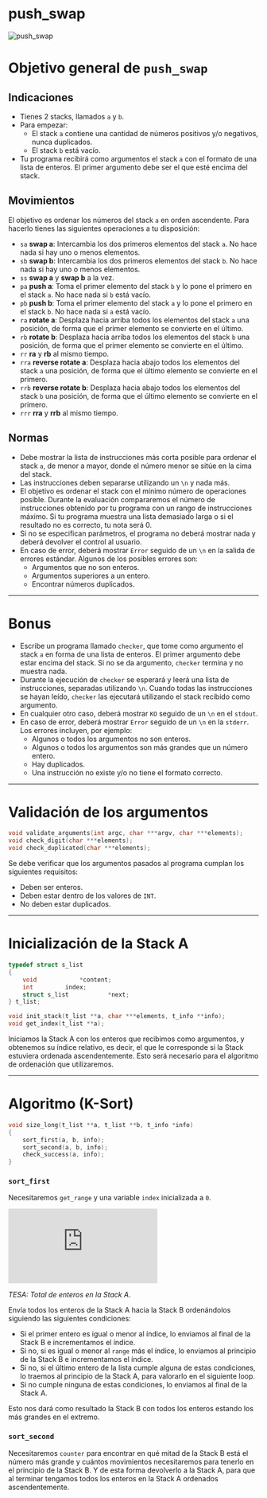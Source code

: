 # push_swap

![push_swap](push_swap.gif)

# Objetivo general de `push_swap`

## Indicaciones

- Tienes 2 stacks, llamados `a` y `b`.
- Para empezar:
  - El stack `a` contiene una cantidad de números positivos y/o negativos, nunca duplicados.
  - El stack `b` está vacío.
- Tu programa recibirá como argumentos el stack `a` con el formato de una lista de enteros. El primer argumento debe ser el que esté encima del stack.

## Movimientos

El objetivo es ordenar los números del stack `a` en orden ascendente. Para hacerlo tienes las siguientes operaciones a tu disposición:

- `sa` **swap a**: Intercambia los dos primeros elementos del stack `a`. No hace nada si hay uno o menos elementos.
- `sb` **swap b**: Intercambia los dos primeros elementos del stack `b`. No hace nada si hay uno o menos elementos.
- `ss` **swap a** y **swap b** a la vez.
- `pa` **push a**: Toma el primer elemento del stack `b` y lo pone el primero en el stack `a`. No hace nada si `b` está vacío.
- `pb` **push b**: Toma el primer elemento del stack `a` y lo pone el primero en el stack `b`. No hace nada si `a` está vacío.
- `ra` **rotate a**: Desplaza hacia arriba todos los elementos del stack `a` una posición, de forma que el primer elemento se convierte en el último.
- `rb` **rotate b**: Desplaza hacia arriba todos los elementos del stack `b` una posición, de forma que el primer elemento se convierte en el último.
- `rr` **ra** y **rb** al mismo tiempo.
- `rra` **reverse rotate a**: Desplaza hacia abajo todos los elementos del stack `a` una posición, de forma que el último elemento se convierte en el primero.
- `rrb` **reverse rotate b**: Desplaza hacia abajo todos los elementos del stack `b` una posición, de forma que el último elemento se convierte en el primero.
- `rrr` **rra** y **rrb** al mismo tiempo.

## Normas

- Debe mostrar la lista de instrucciones más corta posible para ordenar el stack `a`, de menor a mayor, donde el número menor se sitúe en la cima del stack.
- Las instrucciones deben separarse utilizando un `\n` y nada más.
- El objetivo es ordenar el stack con el mínimo número de operaciones posible. Durante la evaluación compararemos el número de instrucciones obtenido por tu programa con un rango de instrucciones máximo. Si tu programa muestra una lista demasiado larga o si el resultado no es correcto, tu nota será 0.
- Si no se especifican parámetros, el programa no deberá mostrar nada y deberá devolver el control al usuario.
- En caso de error, deberá mostrar `Error` seguido de un `\n` en la salida de errores estándar. Algunos de los posibles errores son:
  - Argumentos que no son enteros.
  - Argumentos superiores a un entero.
  - Encontrar números duplicados.

---

# **Bonus**

- Escribe un programa llamado `checker`, que tome como argumento el stack `a` en forma de una lista de enteros. El primer argumento debe estar encima del stack. Si no se da argumento, `checker` termina y no muestra nada.
- Durante la ejecución de `checker` se esperará y leerá una lista de instrucciones, separadas utilizando `\n`. Cuando todas las instrucciones se hayan leído, `checker` las ejecutará utilizando el stack recibido como argumento.
- En cualquier otro caso, deberá mostrar `KO` seguido de un `\n` en el `stdout`.
- En caso de error, deberá mostrar `Error` seguido de un `\n` en la `stderr`. Los errores incluyen, por ejemplo:
  - Algunos o todos los argumentos no son enteros.
  - Algunos o todos los argumentos son más grandes que un número entero.
  - Hay duplicados.
  - Una instrucción no existe y/o no tiene el formato correcto.

---

# Validación de los argumentos

```c
void validate_arguments(int argc, char ***argv, char ***elements);
void check_digit(char ***elements);
void check_duplicated(char ***elements);
```

Se debe verificar que los argumentos pasados al programa cumplan los siguientes requisitos:

- Deben ser enteros.
- Deben estar dentro de los valores de `INT`.
- No deben estar duplicados.

---

# Inicialización de la Stack A

```c
typedef struct s_list
{
	void			*content;
	int			index;
	struct s_list           *next;
} t_list;

void init_stack(t_list **a, char ***elements, t_info **info);
void get_index(t_list **a);
```

Iniciamos la Stack A con los enteros que recibimos como argumentos, y obtenemos su índice relativo, es decir, el que le corresponde si la Stack estuviera ordenada ascendentemente. Esto será necesario para el algoritmo de ordenación que utilizaremos.

---

# Algoritmo (K-Sort)

```c
void size_long(t_list **a, t_list **b, t_info *info)
{
	sort_first(a, b, info);
	sort_second(a, b, info);
	check_success(a, info);
}
```

### `sort_first`

Necesitaremos `get_range` y una variable `index` inicializada a `0`.

![Formula](https://latex.codecogs.com/png.latex?range%20%3D%20%5Csqrt%7BTESA%7D%20%5Ctimes%201.4)

*TESA: Total de enteros en la Stack A.*

Envía todos los enteros de la Stack A hacia la Stack B ordenándolos siguiendo las siguientes condiciones:

- Si el primer entero es igual o menor al índice, lo enviamos al final de la Stack B e incrementamos el índice.
- Si no, si es igual o menor al `range` más el índice, lo enviamos al principio de la Stack B e incrementamos el índice.
- Si no, si el último entero de la lista cumple alguna de estas condiciones, lo traemos al principio de la Stack A, para valorarlo en el siguiente loop.
- Si no cumple ninguna de estas condiciones, lo enviamos al final de la Stack A.

Esto nos dará como resultado la Stack B con todos los enteros estando los más grandes en el extremo.

### `sort_second`

Necesitaremos `counter` para encontrar en qué mitad de la Stack B está el número más grande y cuántos movimientos necesitaremos para tenerlo en el principio de la Stack B. Y de esta forma devolverlo a la Stack A, para que al terminar tengamos todos los enteros en la Stack A ordenados ascendentemente.

